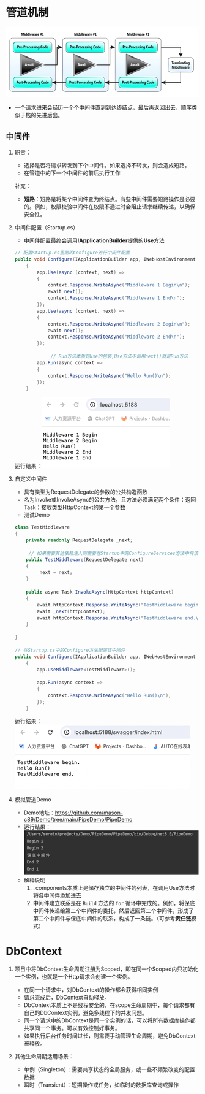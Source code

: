 # 管道机制

![ASP.NET Core 运行时管道](assets/mt833464.0619_esposito_figure2_hires(zh-cn,msdn.10).png)

- 一个请求进来会经历一个个中间件直到到达终结点，最后再返回出去，顺序类似于栈的先进后出。

## 中间件

1. 职责：

   - 选择是否将请求转发到下个中间件。如果选择不转发，则会造成短路。
   - 在管道中的下一个中间件的前后执行工作

   补充：

   - **短路**：短路是将某个中间件变为终结点。有些中间件需要短路操作是必要的。例如，权限校验中间件在权限不通过时会阻止请求继续传递，以确保安全性。

2. 中间件配置（Startup.cs）

   - 中间件配置最终会调用**IApplicationBuilder**提供的**Use**方法

   ```c#
   // 配置Startup.cs里面的Configure进行中间件配置
   public void Configure(IApplicationBuilder app, IWebHostEnvironment env)
       {
           app.Use(async (context, next) =>
           {
               context.Response.WriteAsync("Middleware 1 Begin\n");
               await next();
               context.Response.WriteAsync("Middleware 1 End\n");
           });
           app.Use(async (context, next) =>
           {
               context.Response.WriteAsync("Middleware 2 Begin\n");
               await next();
               context.Response.WriteAsync("Middleware 2 End\n");
           });
     
     			// Run方法本质是Use的包装,Use方法不调用next()就是Run方法
           app.Run(async context =>
           {
               context.Response.WriteAsync("Hello Run()\n");
           });
       }
   ```

   运行结果：![image-20240713093635499](assets/image-20240713093635499.png)

3. 自定义中间件

   - 具有类型为RequestDelegate的参数的公共构造函数
   - 名为Invoke或InvokeAsync的公共方法，且方法必须满足两个条件：返回Task；接收类型HttpContext的第一个参数
   - 测试Demo

   ```c#
   class TestMiddleware
   {
       private readonly RequestDelegate _next;
   
     	// 如果需要其他依赖注入则需要在Startup中的ConfigureServices方法中将该依赖进行注入
       public TestMiddleware(RequestDelegate next)
       {
           _next = next;
       }
   
       public async Task InvokeAsync(HttpContext httpContext)
       {
           await httpContext.Response.WriteAsync("TestMiddleware begin.\n");
           await _next(httpContext);
           await httpContext.Response.WriteAsync("TestMiddleware end.\n");
       }
       
   }
   
   // 在Startup.cs中的Configure方法配置该中间件
   public void Configure(IApplicationBuilder app, IWebHostEnvironment env)
       {
           app.UseMiddleware<TestMiddleware>();
           
           app.Run(async context =>
           {
               context.Response.WriteAsync("Hello Run()\n");
           });
       }
   ```

   运行结果：![image-20240713094945824](assets/image-20240713094945824.png)

4. 模拟管道Demo

   - Demo地址：https://github.com/mason-c89/Demo/tree/main/PipeDemo/PipeDemo
   - 运行结果：![image-20240713101936541](assets/image-20240713101936541.png)
   - 解释说明
     1. _components本质上是储存独立的中间件的列表，在调用Use方法时将各中间件添加进去
     2. 中间件建立联系是在 `Build` 方法的 `for` 循环中完成的。例如，将保底中间件传递给第二个中间件的委托，然后返回第二个中间件，形成了第二个中间件与保底中间件的联系，构成了一条链。（可参考**责任链**模式）

# DbContext

1. 项目中将DbContext生命周期注册为Scoped，即在同一个Scoped内只初始化一个实例，也就是一个Http请求会创建一个实例。
   - 在同一个请求中，对DbContext的操作都会获得相同实例
   - 请求完成后，DbContext自动释放。
   - DbContext本质上不是线程安全的，在scope生命周期中，每个请求都有自己的DbContext实例，避免多线程下的并发问题。
   - 同一个请求中的DbContext是同一个实例的话，可以将所有数据库操作都共享同一个事务。可以有效控制好事务。
   - 如果执行后台任务时间过长，则需要手动管理生命周期，避免DbContext被释放。

2. 其他生命周期适用场景：
   - 单例（Singleton）：需要共享状态的全局服务，或一些不频繁改变的配置数据
   - 瞬时（Transient）：短期操作或任务，如临时的数据库查询或操作